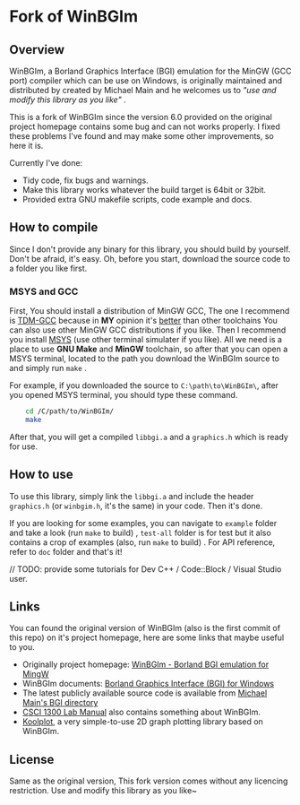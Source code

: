 # Fork of WinBGIm

## Overview

WinBGIm, a Borland Graphics Interface (BGI) emulation for the MinGW (GCC port) compiler which can be use on Windows, is originally maintained and distributed by created by Michael Main and he welcomes us to _"use and modify this library as you like"_ .

This is a fork of WinBGIm since the version 6.0 provided on the original project homepage contains some bug and can not works properly. I fixed these problems I've found and may make some other improvements, so here it is.

Currently I've done:

 - Tidy code, fix bugs and warnings.
 - Make this library works whatever the build target is 64bit or 32bit.
 - Provided extra GNU makefile scripts, code example and docs.

## How to compile

Since I don't provide any binary for this library, you should build by yourself. Don't be afraid, it's easy. Oh, before you start, download the source code to a folder you like first.

### MSYS and GCC

First, You should install a distribution of MinGW GCC, The one I recommend is [TDM-GCC](http://tdm-gcc.tdragon.net/download) because in __MY__ opinion it's [better](http://tdm-gcc.tdragon.net/quirks) than other toolchains You can also use other MinGW GCC distributions if you like. 
Then I recommend you install [MSYS](http://www.mingw.org/wiki/MSYS) (use other terminal simulater if you like). All we need is a place to use __GNU Make__ and __MinGW__ toolchain, so after that you can open a MSYS terminal, located to the path you download the WinBGIm source to and simply run `make` .

For example, if you downloaded the source to `C:\path\to\WinBGIm\`, after you opened MSYS terminal, you should type these command.

``` bash
	cd /C/path/to/WinBGIm/
	make
```
After that, you will get a compiled `libbgi.a` and a `graphics.h` which is ready for use.

## How to use

To use this library, simply link the `libbgi.a` and include the header `graphics.h` (or `winbgim.h`, it's the same) in your code. Then it's done.

If you are looking for some examples, you can navigate to `example` folder and take a look (run `make` to build) , `test-all` folder is for test but it also contains a crop of examples (also, run `make` to build) . 
For API reference, refer to `doc` folder and that's it!

// TODO: provide some tutorials for Dev C++ / Code::Block / Visual Studio user.

## Links 

You can found the original version of WinBGIm (also is the first commit of this repo) on it's project homepage, here are some links that maybe useful to you.

 - Originally project homepage: [WinBGIm - Borland BGI emulation for MingW](http://winbgim.codecutter.org/)
 - WinBGIm documents: [Borland Graphics Interface (BGI) for Windows](http://www.cs.colorado.edu/~main/cs1300/doc/bgi/index.html)
 - The latest publicly available source code is available from [Michael Main's BGI directory](http://www.cs.colorado.edu/~main/bgi/source/)
 - [CSCI 1300 Lab Manual](http://www.cs.colorado.edu/~main/bgi/cs1300/lab/) also contains something about WinBGIm.
 - [Koolplot](http://koolplot.codecutter.org/), a very simple-to-use 2D graph plotting library based on WinBGIm.

## License

Same as the original version, This fork version comes without any licencing restriction. Use and modify this library as you like~